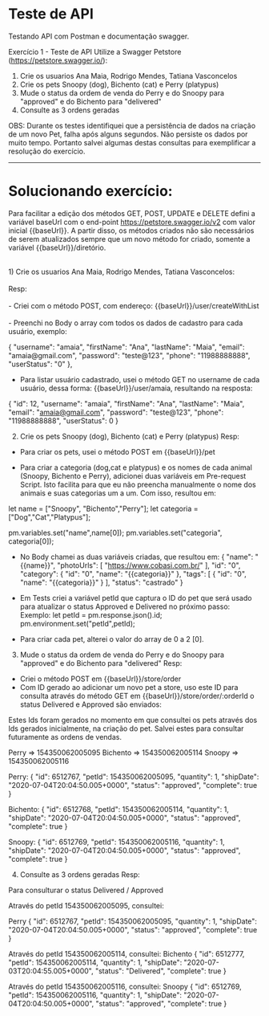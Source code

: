 # Teste de API
Testando API com Postman e documentação swagger.  

Exercício 1 - Teste de API
Utilize a Swagger Petstore (https://petstore.swagger.io/):
1) Crie os usuarios Ana Maia, Rodrigo Mendes, Tatiana Vasconcelos
2) Crie os pets Snoopy (dog), Bichento (cat) e Perry (platypus)
3) Mude o status da ordem de venda do Perry e do Snoopy para "approved" e do Bichento para "delivered"
4) Consulte as 3 ordens geradas

OBS: Durante os testes identifiquei que a persistência de dados na criação de um novo Pet, falha após alguns segundos. Não persiste os dados por muito tempo. Portanto salvei algumas destas consultas para exemplificar a resolução do exercício. 

--------------------------------------------------------------------------------------------------------------------

# Solucionando exercício:
Para facilitar a edição dos métodos GET, POST, UPDATE e DELETE defini a variável baseUrl com o end-point https://petstore.swagger.io/v2 com valor inicial {{baseUrl}}. A partir disso, os métodos criados não são necessários de serem atualizados sempre que um novo método for criado, somente a variável {{baseUrl}}/diretório. <br>

<br> 1) Crie os usuarios Ana Maia, Rodrigo Mendes, Tatiana Vasconcelos: </br>
<br> Resp: </br>
<br> - Criei com o método POST, com endereço: {{baseUrl}}/user/createWithList </br>
<br> - Preenchi no Body o array com todos os dados de cadastro para cada usuário, exemplo: </br>

<p> {                            
        "username": "amaia", 
         "firstName": "Ana",  
         "lastName": "Maia",  
         "email": "amaia@gmail.com", 
         "password": "teste@123", 
         "phone": "11988888888",
         "userStatus": "0"
 },</p>

- Para listar usuário cadastrado, usei o método GET no username de cada usuário, dessa forma: {{baseUrl}}/user/amaia, resultando na resposta: 

{
    "id": 12,
    "username": "amaia",
    "firstName": "Ana",
    "lastName": "Maia",
    "email": "amaia@gmail.com",
    "password": "teste@123",
    "phone": "11988888888",
    "userStatus": 0
}

2) Crie os pets Snoopy (dog), Bichento (cat) e Perry (platypus)
Resp:

- Para criar os pets, usei o método POST em {{baseUrl}}/pet

- Para criar a categoria (dog,cat e platypus) e os nomes de cada animal (Snoopy, Bichento e Perry), adicionei duas variáveis em Pre-request Script. Isto facilita para que eu não preencha manualmente o nome dos animais e suas categorias um a um. Com isso, resultou em:

let name = ["Snoopy", "Bichento","Perry"];
let categoria = ["Dog","Cat","Platypus"];

pm.variables.set("name",name[0]);
pm.variables.set("categoria", categoria[0]);

- No Body chamei as duas variáveis criadas, que resultou em: 
{
    "name": "{{name}}",
    "photoUrls": [
        "https://www.cobasi.com.br/"
    ],
    "id": "0",
    "category": {
        "id": "0",
        "name": "{{categoria}}"
    },
    "tags": [
        {
            "id": "0",
            "name": "{{categoria}}"
        }
    ],
    "status": "castrado"
}

- Em Tests criei a variável petId que captura o ID do pet que será usado para atualizar o status Approved e Delivered no próximo passo:
Exemplo: 
let petId = pm.response.json().id;
pm.environment.set("petId",petId);

- Para criar cada pet, alterei o valor do array de 0 a 2 [0].

3) Mude o status da ordem de venda do Perry e do Snoopy para "approved" e do Bichento para "delivered"
Resp:

- Criei o método POST em {{baseUrl}}/store/order
- Com ID gerado ao adicionar um novo pet a store, uso este ID para consulta através do método GET em {{baseUrl}}/store/order/:orderId o status Delivered e Approved são enviados:

Estes Ids foram gerados no momento em que consultei os pets através dos Ids gerados inicialmente, na criação do pet. Salvei estes para consultar futuramente as ordens de vendas. 

Perry => 154350062005095
Bichento => 154350062005114
Snoopy => 154350062005116

Perry:
{
    "id": 6512767,
    "petId": 154350062005095,
    "quantity": 1,
    "shipDate": "2020-07-04T20:04:50.005+0000",
    "status": "approved",
    "complete": true
}

Bichento:
{
    "id": 6512768,
    "petId": 154350062005114,
    "quantity": 1,
    "shipDate": "2020-07-04T20:04:50.005+0000",
    "status": "approved",
    "complete": true
}

Snoopy:
{
    "id": 6512769,
    "petId": 154350062005116,
    "quantity": 1,
    "shipDate": "2020-07-04T20:04:50.005+0000",
    "status": "approved",
    "complete": true
}


4) Consulte as 3 ordens geradas
Resp:

Para consulturar o status Delivered / Approved

Através do petId 154350062005095, consultei: 

Perry
{
    "id": 6512767,
    "petId": 154350062005095,
    "quantity": 1,
    "shipDate": "2020-07-04T20:04:50.005+0000",
    "status": "approved",
    "complete": true
}

Através do petId 154350062005114, consultei: 
Bichento 
{
    "id": 6512777,
    "petId": 154350062005114,
    "quantity": 1,
    "shipDate": "2020-07-03T20:04:55.005+0000",
    "status": "Delivered",
    "complete": true
}

Através do petId 154350062005116, consultei:
Snoopy
{
    "id": 6512769,
    "petId": 154350062005116,
    "quantity": 1,
    "shipDate": "2020-07-04T20:04:50.005+0000",
    "status": "approved",
    "complete": true
}
